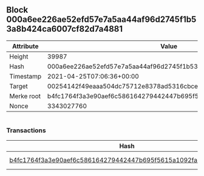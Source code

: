 ## Block 000a6ee226ae52efd57e7a5aa44af96d2745f1b53a8b424ca6007cf82d7a4881

Attribute | Value
--- | ---
Height | 39987
Hash | 000a6ee226ae52efd57e7a5aa44af96d2745f1b53a8b424ca6007cf82d7a4881
Timestamp | 2021-04-25T07:06:36+00:00
Target | 00254142f49eaaa504dc75712e8378ad5316cbcead634704b3734b6271167cc4
Merke root | b4fc1764f3a3e90aef6c586164279442447b695f5615a1092fa63f584124f8a0
Nonce | 3343027760

```

```

### Transactions

Hash | Amount
--- | ---
[b4fc1764f3a3e90aef6c586164279442447b695f5615a1092fa63f584124f8a0](b4fc1764f3a3e90aef6c586164279442447b695f5615a1092fa63f584124f8a0.md) | 10.00000000 SKEPTI 

